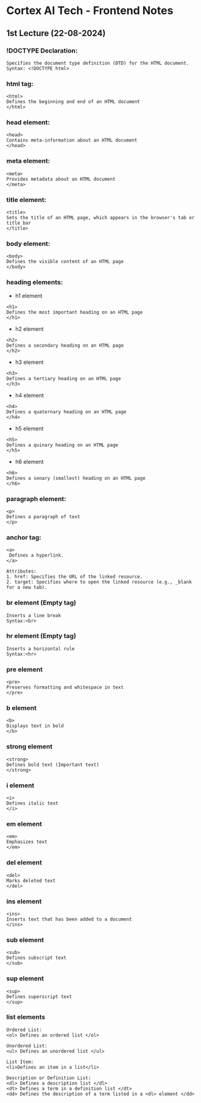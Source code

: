# Cortex AI Tech - Frontend Notes
## 1st Lecture  (22-08-2024)
### !DOCTYPE Declaration:
```
Specifies the document type definition (DTD) for the HTML document.
Syntax: <!DOCTYPE html>
```
### html tag:
```
<html>
Defines the beginning and end of an HTML document
</html> 
```
### head element:
```
<head>
Contains meta-information about an HTML document
</head> 
```
### meta element:
```
<meta>
Provides metadata about an HTML document
</meta> 
```
### title element:
```
<title>
Sets the title of an HTML page, which appears in the browser's tab or title bar
</title> 
```
### body element:
```
<body>
Defines the visible content of an HTML page
</body> 
```
### heading elements:
* h1 element
```
<h1>
Defines the most important heading on an HTML page
</h1>
```
* h2 element
```
<h2>
Defines a secondary heading on an HTML page
</h2>
```
* h3 element
```
<h3>
Defines a tertiary heading on an HTML page
</h3>
```
* h4 element
```
<h4>
Defines a quaternary heading on an HTML page
</h4>
```
* h5 element
```
<h5>
Defines a quinary heading on an HTML page
</h5>
```
* h6 element
```
<h6>
Defines a senary (smallest) heading on an HTML page
</h6>
```
### paragraph element:
```
<p>
Defines a paragraph of text
</p> 
```
### anchor tag:
```
<a>
 Defines a hyperlink.
</a> 

Attributes: 
1. href: Specifies the URL of the linked resource.
2. target: Specifies where to open the linked resource (e.g., _blank for a new tab).
```
### br element (Empty tag)
```
Inserts a line break
Syntax:<br> 
```
### hr element (Empty tag)
```
Inserts a horizontal rule
Syntax:<hr> 
```
### pre element
```
<pre>
Preserves formatting and whitespace in text
</pre>
```
### b element
```
<b>
Displays text in bold
</b>
```
### strong element
```
<strong>
Defines bold text (Important text)
</strong>
```
### i element
```
<i>
Defines italic text
</i>
```
### em element
```
<em>
Emphasizes text
</em>
```
### del element
```
<del>
Marks deleted text
</del>
```
### ins element
```
<ins>
Inserts text that has been added to a document
</ins>
```
### sub element
```
<sub>
Defines subscript text
</sub>
```
### sup element
```
<sup>
Defines superscript text
</sup>
```
### list elements
```
Ordered List:
<ol> Defines an ordered list </ol>

Unordered List:
<ul> Defines an unordered list </ul>

List Item:
<li>Defines an item in a list</li>

Description or Definition List:
<dl> Defines a description list </dl>
<dt> Defines a term in a definition list </dt>
<dd> Defines the description of a term listed in a <dl> element </dd>
```

